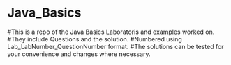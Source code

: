 # Java_Basics
#This is a repo of the Java Basics Laboratoris and examples worked on.
#They include Questions and the solution.
#Numbered using Lab_LabNumber_QuestionNumber format. 
#The solutions can be tested for your convenience and changes where necessary.
